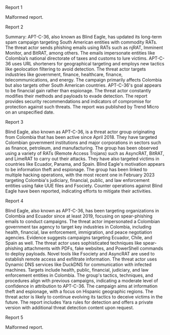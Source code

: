 
Report 1

Malformed report.





Report 2

Summary:
APT-C-36, also known as Blind Eagle, has updated its long-term spam campaign targeting South American entities with commodity RATs. The threat actor sends phishing emails using RATs such as njRAT, Imminent Monitor, and BitRAT, among others. The emails impersonate entities like Colombia’s national directorate of taxes and customs to lure victims. APT-C-36 uses URL shorteners for geographical targeting and employs new tactics like geolocation filtering to avoid detection. The threat actor targets industries like government, finance, healthcare, finance, telecommunications, and energy. The campaign primarily affects Colombia but also targets other South American countries. APT-C-36's goal appears to be financial gain rather than espionage. The threat actor constantly modifies their methods and payloads to evade detection. The report provides security recommendations and indicators of compromise for protection against such threats. The report was published by Trend Micro on an unspecified date.





Report 3

Blind Eagle, also known as APT-C-36, is a threat actor group originating from Colombia that has been active since April 2018. They have targeted Colombian government institutions and major corporations in sectors such as finance, petroleum, and manufacturing. The group has been observed using a variety of RATs (Remote Access Trojans) such as AsyncRAT, BitRAT, and LimeRAT to carry out their attacks. They have also targeted victims in countries like Ecuador, Panama, and Spain. Blind Eagle's motivation appears to be information theft and espionage. The group has been linked to multiple hacking operations, with the most recent one in February 2023 targeting Colombia's judiciary, financial, public, and law enforcement entities using fake UUE files and Fsociety. Counter operations against Blind Eagle have been reported, indicating efforts to mitigate their activities.





Report 4

Blind Eagle, also known as APT-C-36, has been targeting organizations in Colombia and Ecuador since at least 2019, focusing on spear-phishing emails to conduct campaigns. The threat actor impersonated a Colombian government tax agency to target key industries in Colombia, including health, financial, law enforcement, immigration, and peace negotiation agencies. Evidence suggests campaigns targeting Ecuador, Chile, and Spain as well. The threat actor uses sophisticated techniques like spear-phishing attachments with PDFs, fake websites, and PowerShell commands to deploy payloads. Novel tools like Fsociety and AsyncRAT are used to establish remote access and exfiltrate information. The threat actor uses Dynamic DNS services like DuckDNS for communication with infected machines. Targets include health, public, financial, judiciary, and law enforcement entities in Colombia. The group's tactics, techniques, and procedures align with previous campaigns, indicating a moderate level of confidence in attribution to APT-C-36. The campaign aims at information theft and espionage, with a focus on Hispanic geographic regions. The threat actor is likely to continue evolving its tactics to deceive victims in the future. The report includes Yara rules for detection and offers a private version with additional threat detection content upon request.





Report 5

Malformed report.


